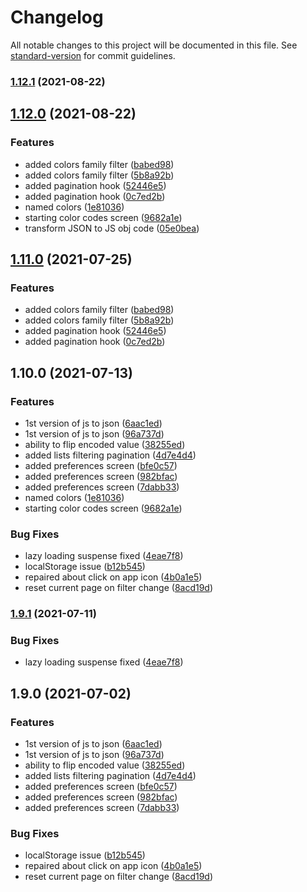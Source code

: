 # Changelog

All notable changes to this project will be documented in this file. See [standard-version](https://github.com/conventional-changelog/standard-version) for commit guidelines.

### [1.12.1](https://github.com/amwebexpert/etoolbox/compare/v1.12.0...v1.12.1) (2021-08-22)

## [1.12.0](https://github.com/amwebexpert/etoolbox/compare/v1.9.1...v1.12.0) (2021-08-22)


### Features

* added colors family filter ([babed98](https://github.com/amwebexpert/etoolbox/commit/babed9811d42bd7207db059227f8f6d30cbdc3f9))
* added colors family filter ([5b8a92b](https://github.com/amwebexpert/etoolbox/commit/5b8a92bab963e294ca075a182013ddef89a3e8ce))
* added pagination hook ([52446e5](https://github.com/amwebexpert/etoolbox/commit/52446e591cb1e551aeb122cc4153b592595e6113))
* added pagination hook ([0c7ed2b](https://github.com/amwebexpert/etoolbox/commit/0c7ed2b5f1ce1a2977e0aa32d90a8a9fe9d8f6ba))
* named colors ([1e81036](https://github.com/amwebexpert/etoolbox/commit/1e81036d1d90bcfb00267a2499023704ce5388df))
* starting color codes screen ([9682a1e](https://github.com/amwebexpert/etoolbox/commit/9682a1ebb00741e2279d998aeaf3e9f78d5b034b))
* transform JSON to JS obj code ([05e0bea](https://github.com/amwebexpert/etoolbox/commit/05e0beaf1c142c637cbd74c56b368e9f49d74bca))

## [1.11.0](https://github.com/amwebexpert/etoolbox/compare/v1.10.0...v1.11.0) (2021-07-25)


### Features

* added colors family filter ([babed98](https://github.com/amwebexpert/etoolbox/commit/babed9811d42bd7207db059227f8f6d30cbdc3f9))
* added colors family filter ([5b8a92b](https://github.com/amwebexpert/etoolbox/commit/5b8a92bab963e294ca075a182013ddef89a3e8ce))
* added pagination hook ([52446e5](https://github.com/amwebexpert/etoolbox/commit/52446e591cb1e551aeb122cc4153b592595e6113))
* added pagination hook ([0c7ed2b](https://github.com/amwebexpert/etoolbox/commit/0c7ed2b5f1ce1a2977e0aa32d90a8a9fe9d8f6ba))

## 1.10.0 (2021-07-13)


### Features

* 1st version of js to json ([6aac1ed](https://github.com/amwebexpert/etoolbox/commit/6aac1edb599b8ee4bbdf5eff0d670fba57d3ff36))
* 1st version of js to json ([96a737d](https://github.com/amwebexpert/etoolbox/commit/96a737d652d6779dde00dfa00819be367f71f742))
* ability to flip encoded value ([38255ed](https://github.com/amwebexpert/etoolbox/commit/38255edbdb3a072daa46c230b722cccecbb8654b))
* added lists filtering pagination ([4d7e4d4](https://github.com/amwebexpert/etoolbox/commit/4d7e4d46f3c79d334c63b41442448b348de0a996))
* added preferences screen ([bfe0c57](https://github.com/amwebexpert/etoolbox/commit/bfe0c57c3f3121c1d132fc5f9adffb84f4354897))
* added preferences screen ([982bfac](https://github.com/amwebexpert/etoolbox/commit/982bfacaa612673bf6b36e05e83b6554d62d48fd))
* added preferences screen ([7dabb33](https://github.com/amwebexpert/etoolbox/commit/7dabb3364ad902e34d0947a3ebf504289e3ba7ce))
* named colors ([1e81036](https://github.com/amwebexpert/etoolbox/commit/1e81036d1d90bcfb00267a2499023704ce5388df))
* starting color codes screen ([9682a1e](https://github.com/amwebexpert/etoolbox/commit/9682a1ebb00741e2279d998aeaf3e9f78d5b034b))


### Bug Fixes

* lazy loading suspense fixed ([4eae7f8](https://github.com/amwebexpert/etoolbox/commit/4eae7f8c3ca6b45570b7c7bcb906b35c5b1535fa))
* localStorage issue ([b12b545](https://github.com/amwebexpert/etoolbox/commit/b12b545df54d50dc69feb05c8f77ed72076338a8))
* repaired about click on app icon ([4b0a1e5](https://github.com/amwebexpert/etoolbox/commit/4b0a1e5bd3bb7845f1f54062bea32f455467236a))
* reset current page on filter change ([8acd19d](https://github.com/amwebexpert/etoolbox/commit/8acd19d57f144233d26da28f0bc922501ecfa324))

### [1.9.1](https://github.com/amwebexpert/etoolbox/compare/v1.9.0...v1.9.1) (2021-07-11)


### Bug Fixes

* lazy loading suspense fixed ([4eae7f8](https://github.com/amwebexpert/etoolbox/commit/4eae7f8c3ca6b45570b7c7bcb906b35c5b1535fa))

## 1.9.0 (2021-07-02)


### Features

* 1st version of js to json ([6aac1ed](https://github.com/amwebexpert/etoolbox/commit/6aac1edb599b8ee4bbdf5eff0d670fba57d3ff36))
* 1st version of js to json ([96a737d](https://github.com/amwebexpert/etoolbox/commit/96a737d652d6779dde00dfa00819be367f71f742))
* ability to flip encoded value ([38255ed](https://github.com/amwebexpert/etoolbox/commit/38255edbdb3a072daa46c230b722cccecbb8654b))
* added lists filtering pagination ([4d7e4d4](https://github.com/amwebexpert/etoolbox/commit/4d7e4d46f3c79d334c63b41442448b348de0a996))
* added preferences screen ([bfe0c57](https://github.com/amwebexpert/etoolbox/commit/bfe0c57c3f3121c1d132fc5f9adffb84f4354897))
* added preferences screen ([982bfac](https://github.com/amwebexpert/etoolbox/commit/982bfacaa612673bf6b36e05e83b6554d62d48fd))
* added preferences screen ([7dabb33](https://github.com/amwebexpert/etoolbox/commit/7dabb3364ad902e34d0947a3ebf504289e3ba7ce))


### Bug Fixes

* localStorage issue ([b12b545](https://github.com/amwebexpert/etoolbox/commit/b12b545df54d50dc69feb05c8f77ed72076338a8))
* repaired about click on app icon ([4b0a1e5](https://github.com/amwebexpert/etoolbox/commit/4b0a1e5bd3bb7845f1f54062bea32f455467236a))
* reset current page on filter change ([8acd19d](https://github.com/amwebexpert/etoolbox/commit/8acd19d57f144233d26da28f0bc922501ecfa324))
